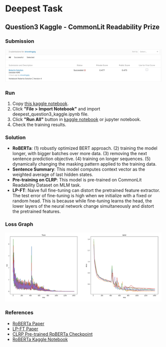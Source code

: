 # Deepest Task

## Question3 Kaggle - CommonLit Readability Prize

### Submission

![submission](assets/submission2.png)

### Run

1. Copy [this kaggle notebook](https://www.kaggle.com/code/andretugan/pre-trained-roberta-solution-in-pytorch/notebook).
2. Click **"File > Import Notebook"** and import deepest_question3_kaggle.ipynb file.
3. Click **"Run All"** button in [kaggle notebook](https://www.kaggle.com/code/shovelingpig2/roberta-solution/edit/run/105780148) or jupyter notebook.
4. Check the training results.

### Solution

- **RoBERTa**: (1) robustly optimized BERT approach. (2) training the model longer, with bigger batches over more data. (3) removing the next sentence prediction objective. (4) training on longer sequences. (5) dynamically changing the masking pattern applied to the training data.
- **Sentence Summary**: This model computes context vector as the weighted average of last hidden states.
- **Pre-training on CLRP**: This model is pre-trained on CommonLit Readability Dataset on MLM task.
- **LP-FT**: Naive full fine-tuning can distort the pretrained feature extractor. The test error of fine-tuning is high when we initialize with a fixed or random head. This is because while fine-tuning learns the head, the lower layers of the neural network change simultaneously and distort the pretrained features.

### Loss Graph

![loss](assets/loss2.png)

### References

- [RoBERTa Paper](https://arxiv.org/abs/1907.11692)
- [LP-FT Paper](https://arxiv.org/abs/2202.10054)
- [CLRP Pre-trained RpBERTa Checkpoint](https://www.kaggle.com/datasets/maunish/clrp-roberta-base)
- [RoBERTa Kaggle Notebook](https://www.kaggle.com/code/andretugan/pre-trained-roberta-solution-in-pytorch/notebook)
